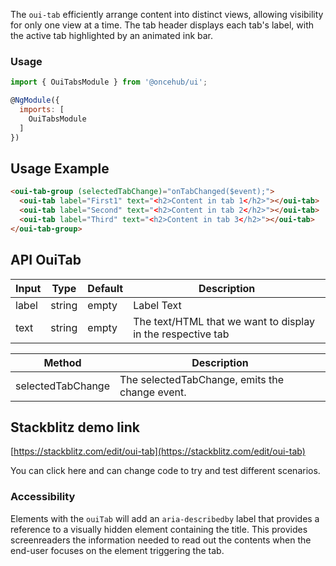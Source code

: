 The `oui-tab` efficiently arrange content into distinct views, allowing visibility for only one view at a time.
The tab header displays each tab's label, with the active tab highlighted by an animated ink bar.

### Usage

```js
import { OuiTabsModule } from '@oncehub/ui';

@NgModule({
  imports: [
    OuiTabsModule
  ]
})
```

## Usage Example

```html
<oui-tab-group (selectedTabChange)="onTabChanged($event);">
  <oui-tab label="First1" text="<h2>Content in tab 1</h2>"></oui-tab>
  <oui-tab label="Second" text="<h2>Content in tab 2</h2>"></oui-tab>
  <oui-tab label="Third" text="<h2>Content in tab 3</h2>"></oui-tab>
</oui-tab-group>
```

## API OuiTab

| Input | Type   | Default | Description                                                 |
| ----- | ------ | ------- | ----------------------------------------------------------- |
| label | string | empty   | Label Text                                                  |
| text  | string | empty   | The text/HTML that we want to display in the respective tab |

| Method            | Description                                    |
| ----------------- | ---------------------------------------------- |
| selectedTabChange | The selectedTabChange, emits the change event. |

## Stackblitz demo link

[https://stackblitz.com/edit/oui-tab](https://stackblitz.com/edit/oui-tab)

You can click here and can change code to try and test different scenarios.

### Accessibility

Elements with the `ouiTab` will add an `aria-describedby` label that provides a reference
to a visually hidden element containing the title. This provides screenreaders the
information needed to read out the contents when the end-user focuses on the element
triggering the tab.
